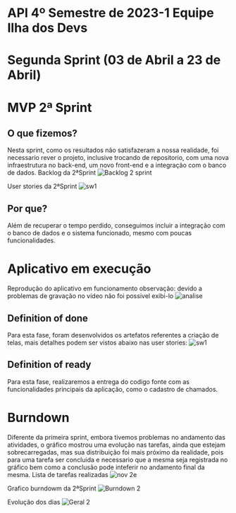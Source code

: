 # API 4º Semestre de 2023-1 Equipe Ilha dos Devs

# Segunda Sprint (03 de Abril a 23 de Abril)

# MVP 2ª Sprint 

## O que fizemos?
Nesta sprint, como os resultados não satisfazeram a nossa realidade, foi necessario rever o projeto, inclusive trocando de repositorio, com uma nova infraestrutura no back-end, um novo front-end e a integração com o banco de dados.
Backlog da 2ªSprint
![Backlog 2 sprint](https://github.com/DevIsland-API/Readme/assets/67759198/b8ca7f74-3eff-4162-9509-fb12292f1696)

User stories da 2ªSprint
![sw1](https://user-images.githubusercontent.com/67759198/233880532-3069d676-350b-49f4-bd9c-0673fa0c9e05.png)

## Por que?
Além de recuperar o tempo perdido, conseguimos incluir a integração com o banco de dados e o sistema funcionado, mesmo com poucas funcionalidades.

# Aplicativo em execução
Reprodução do aplicativo em funcionamento
observação: devido a problemas de gravação no vídeo não foi possivel exibi-lo
![analise](https://user-images.githubusercontent.com/67759198/234408543-82f2b6e4-aef0-428c-a4a3-15a4684f2a64.png)

## Definition of done
Para esta fase, foram desenvolvidos os artefatos referentes a criação de telas, mais detalhes podem ser vistos abaixo nas user stories:
![sw1](https://user-images.githubusercontent.com/67759198/233880532-3069d676-350b-49f4-bd9c-0673fa0c9e05.png)

## Definition of ready
Para esta fase, realizaremos a entrega do codigo fonte com as funcionalidades principais da aplicação, como o cadastro de chamados.

# Burndown
Diferente da primeira sprint, embora tivemos problemas no andamento das atividades, o gráfico mostrou uma evolução nas tarefas, ainda que estejam sobrecarregadas, mas sua distribuição foi mais próximo da realidade, pois para uma tarefa ser concluida e necessario que a mesma seja registrada no gráfico bem como a conclusão pode inteferir no andamento final da mesma.
Lista de tarefas realizadas
![nov 2e](https://github.com/DevIsland-API/Readme/assets/67759198/777c2c74-c4a2-4510-8b73-d67f57a52ac5)

Grafico burndowm da 2ªSprint
![Burndown 2](https://user-images.githubusercontent.com/67759198/233874587-e624722e-002f-4a4c-b6bf-3f9ef44b1bde.PNG)

Evolução dos dias
![Geral 2](https://github.com/DevIsland-API/Readme/assets/67759198/894a05a2-661f-4129-bfc8-7e0c7c82a944)
